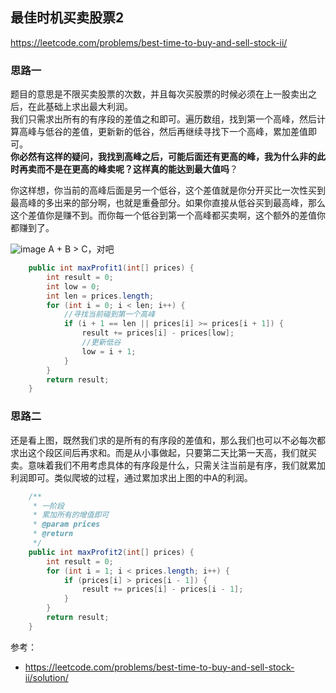 **最佳时机买卖股票2**
----
https://leetcode.com/problems/best-time-to-buy-and-sell-stock-ii/

### 思路一
题目的意思是不限买卖股票的次数，并且每次买股票的时候必须在上一股卖出之后，在此基础上求出最大利润。  
我们只需求出所有的有序段的差值之和即可。遍历数组，找到第一个高峰，然后计算高峰与低谷的差值，更新新的低谷，然后再继续寻找下一个高峰，累加差值即可。  
**你必然有这样的疑问，我找到高峰之后，可能后面还有更高的峰，我为什么非的此时再卖而不是在更高的峰卖呢？这样真的能达到最大值吗**？

你这样想，你当前的高峰后面是另一个低谷，这个差值就是你分开买比一次性买到最高峰的多出来的部分啊，也就是重叠部分。如果你直接从低谷买到最高峰，那么这个差值你是赚不到。而你每一个低谷到第一个高峰都买卖啊，这个额外的差值你都赚到了。  

![image](https://leetcode.com/media/original_images/122_maxprofit_1.PNG)
A + B > C，对吧
```java
    public int maxProfit1(int[] prices) {
        int result = 0;
        int low = 0;
        int len = prices.length;
        for (int i = 0; i < len; i++) {
            //寻找当前碰到第一个高峰
            if (i + 1 == len || prices[i] >= prices[i + 1]) {
                result += prices[i] - prices[low];
                //更新低谷
                low = i + 1;
            }
        }
        return result;
    }
```

### 思路二
还是看上图，既然我们求的是所有的有序段的差值和，那么我们也可以不必每次都求出这个段区间后再求和。而是从小事做起，只要第二天比第一天高，我们就买卖。意味着我们不用考虑具体的有序段是什么，只需关注当前是有序，我们就累加利润即可。类似爬坡的过程，通过累加求出上图的中A的利润。

```java
    /**
     * 一阶段
     * 累加所有的增值即可
     * @param prices
     * @return
     */
    public int maxProfit2(int[] prices) {
        int result = 0;
        for (int i = 1; i < prices.length; i++) {
            if (prices[i] > prices[i - 1]) {
                result += prices[i] - prices[i - 1];
            }
        }
        return result;
    }
```
参考：
- https://leetcode.com/problems/best-time-to-buy-and-sell-stock-ii/solution/